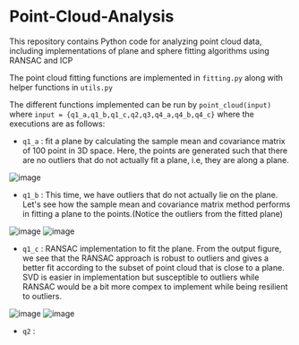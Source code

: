 # Point-Cloud-Analysis
This repository contains Python code for analyzing point cloud data, including implementations of plane and sphere fitting algorithms using RANSAC and ICP

The point cloud fitting functions are implemented in `fitting.py` along with helper functions in `utils.py`

The different functions implemented can be run by `point_cloud(input)` where `input = {q1_a,q1_b,q1_c,q2,q3,q4_a,q4_b,q4_c}` where the executions are as follows:
* `q1_a` :  fit a plane by calculating the sample mean and covariance matrix of 100 point in 3D space. Here, the points are generated such that there are no outliers that do not actually fit a plane, i.e, they are along a plane.

![image](https://github.com/josejosepht/Point-Cloud-Analysis/assets/97187460/6270e1b6-ac53-408d-88ca-c5470f215749)

* `q1_b` : This time, we have outliers that do not actually lie on the plane. Let's see how the sample mean and covariance matrix method performs in fitting a plane to the points.(Notice the outliers from the fitted plane)

![image](https://github.com/josejosepht/Point-Cloud-Analysis/assets/97187460/56a61862-7ed9-4b18-b9ee-81b5efd902d8)
![image](https://github.com/josejosepht/Point-Cloud-Analysis/assets/97187460/d32ecf02-d15d-4f68-9246-22ffd012a406)

* `q1_c` : RANSAC implementation to fit the plane. From the output figure, we see that the RANSAC approach is robust to outliers and gives a better fit according to the subset of point cloud that is close to a plane. SVD is easier in implementation but susceptible to outliers while RANSAC would be a bit more compex to implement while being resilient to outliers.

![image](https://github.com/josejosepht/Point-Cloud-Analysis/assets/97187460/02c27e28-1e90-4cf9-851d-a6463b67f6ec)
![image](https://github.com/josejosepht/Point-Cloud-Analysis/assets/97187460/b2c51c54-7661-4b05-a4a9-1b2229433ddc)

* `q2` : 
